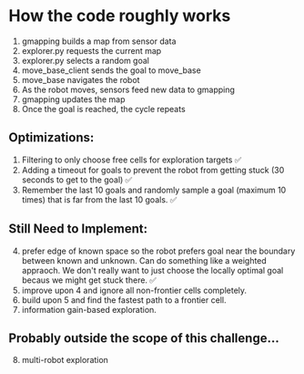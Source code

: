 # How the code roughly works
1. gmapping builds a map from sensor data
2. explorer.py requests the current map
3. explorer.py selects a random goal
4. move_base_client sends the goal to move_base
5. move_base navigates the robot
6. As the robot moves, sensors feed new data to gmapping
7. gmapping updates the map
8. Once the goal is reached, the cycle repeats


## Optimizations:
1. Filtering to only choose free cells for exploration targets ✅
2. Adding a timeout for goals to prevent the robot from getting stuck (30 seconds to get to the goal) ✅
3. Remember the last 10 goals and randomly sample a goal (maximum 10 times) that is far from the last 10 goals. ✅

## Still Need to Implement:
4. prefer edge of known space so the robot prefers goal near the boundary between known and unknown. Can do something like a weighted appraoch. We don't really want to just choose the locally optimal goal becaus we might get stuck there. ✅
5. improve upon 4 and ignore all non-frontier cells completely.
6. build upon 5 and find the fastest path to a frontier cell.
7. information gain-based exploration.

## Probably outside the scope of this challenge...
8. multi-robot exploration
